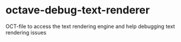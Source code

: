 # octave-debug-text-renderer
OCT-file to access the text rendering engine and help debugging text rendering issues
